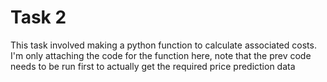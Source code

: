 # Task 2
This task involved making a python function to calculate associated costs. <br/>
I'm only attaching the code for the function here, note that the prev code needs to be run first to actually get the required price prediction data
